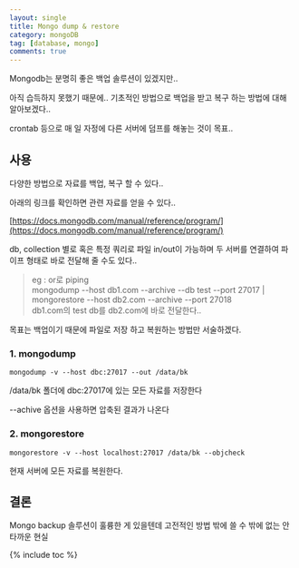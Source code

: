 ```yaml
---
layout: single
title: Mongo dump & restore
category: mongoDB
tag: [database, mongo]
comments: true
---
```


Mongodb는 분명히 좋은 백업 솔루션이 있겠지만..

아직 습득하지 못했기 때문에.. 기초적인 방법으로 백업을 받고 복구 하는 방법에 대해 알아보겠다..

crontab 등으로 매 일 자정에 다른 서버에 덤프를 해놓는 것이 목표..

## 사용

다양한 방법으로 자료를 백업, 복구 할 수 있다..

아래의 링크를 확인하면 관련 자료를 얻을 수 있다..

[https://docs.mongodb.com/manual/reference/program/](https://docs.mongodb.com/manual/reference/program/)

db, collection 별로 혹은 특정 쿼리로 파일 in/out이 가능하며 두 서버를 연결하여 파이프 형태로 바로 전달해 줄 수도 있다..
 
> eg : or로 piping  
mongodump --host db1.com --archive --db test --port 27017 | mongorestore --host db2.com --archive --port 27018    
db1.com의 test db를 db2.com에 바로 전달한다..

목표는 백업이기 때문에 파일로 저장 하고 복원하는 방법만 서술하겠다.

### 1. mongodump

```text
mongodump -v --host dbc:27017 --out /data/bk
```

/data/bk 폴더에 dbc:27017에 있는 모든 자료를 저장한다

--achive 옵션을 사용하면 압축된 결과가 나온다

### 2. mongorestore

```text
mongorestore -v --host localhost:27017 /data/bk --objcheck
```

현재 서버에 모든 자료를 복원한다.

## 결론

Mongo backup 솔루션이 훌륭한 게 있을텐데 고전적인 방법 밖에 쓸 수 밖에 없는 안타까운 현실

{% include toc %}
